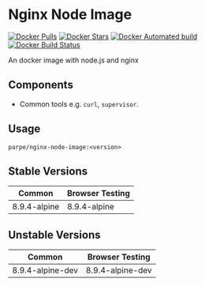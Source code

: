 # Nginx Node Image

[![Docker Pulls](https://img.shields.io/docker/pulls/parpe/nginx-node-image.svg?style=flat-square)](https://hub.docker.com/r/parpe/nginx-node-image/)
[![Docker Stars](https://img.shields.io/docker/stars/parpe/nginx-node-image.svg?style=flat-square)](https://hub.docker.com/r/parpe/nginx-node-image/)
[![Docker Automated build](https://img.shields.io/docker/automated/parpe/nginx-node-image.svg?style=flat-square)](https://hub.docker.com/r/parpe/nginx-node-image/)
[![Docker Build Status](https://img.shields.io/docker/build/parpe/nginx-node-image.svg?style=flat-square)](https://hub.docker.com/r/parpe/nginx-node-image/)

An docker image with node.js and nginx

## Components
- Common tools e.g. `curl`, `supervisor`.

## Usage
`parpe/nginx-node-image:<version>`

## Stable Versions

| Common  | Browser Testing |
| ------------- | ------------- |
| 8.9.4-alpine  | 8.9.4-alpine  |

## Unstable Versions

| Common  | Browser Testing |
| ------------- | ------------- |
| 8.9.4-alpine-dev  | 8.9.4-alpine-dev  |
